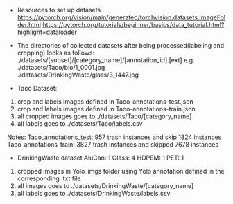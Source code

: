 * Resources to set up datasets
https://pytorch.org/vision/main/generated/torchvision.datasets.ImageFolder.html
https://pytorch.org/tutorials/beginner/basics/data_tutorial.html?highlight=dataloader

* The directories of collected datasets after being processed(labeling and cropping) looks as follows: 
./datasets/[subset]/[category_name]/[annotation_id].[ext] 
e.g. 	./datasets/Taco/bio/1_0001.jpg
	./datasets/DrinkingWaste/glass/3_1447.jpg


* Taco Dataset:
1. crop and labels images defined in Taco-annotations-test.json
2. crop and labels images defined in Taco-annotations-train.json
3. all cropped images goes to ./datasets/Taco/[category_name]
4. all labels goes to ./datasets/Taco/labels.csv

Notes: Taco_annotations_test: 957 trash instances and skip 1824 instances
	Taco_annotations_train: 3827 trash instances and skipped 7678 instances

* DrinkingWaste dataset
AluCan: 1
Glass: 4
HDPEM: 1
PET: 1

1. cropped images in Yolo_imgs folder using Yolo annotation defined in the corresponding .txt file
2. all images goes to ./datasets/DrinkingWaste/[category_name]
3. all labels goes to ./datasets/DrinkingWaste/labels.csv






